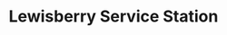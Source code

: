 ---
title: "Lewisberry Service Station"
url: /lewisberry/lewisberry-service-station/
shop: Autowerkstatt
---